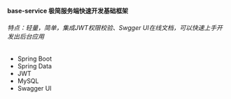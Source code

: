 #### base-service 极简服务端快速开发基础框架
###### 特点：轻量，简单，集成JWT权限校验、Swgger UI在线文档，可以快速上手开发出后台应用
- Spring Boot
- Spring Data
- JWT
- MySQL
- Swagger UI